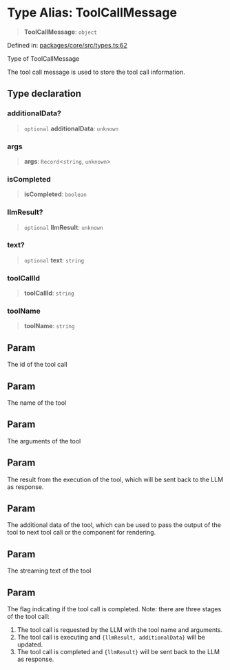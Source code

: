 # Type Alias: ToolCallMessage

> **ToolCallMessage**: `object`

Defined in: [packages/core/src/types.ts:62](https://github.com/GeoDaCenter/openassistant/blob/ae6e39c15b60e7a98a21d90a5bbeff5dc44c1295/packages/core/src/types.ts#L62)

Type of ToolCallMessage

The tool call message is used to store the tool call information.

## Type declaration

### additionalData?

> `optional` **additionalData**: `unknown`

### args

> **args**: `Record`\<`string`, `unknown`\>

### isCompleted

> **isCompleted**: `boolean`

### llmResult?

> `optional` **llmResult**: `unknown`

### text?

> `optional` **text**: `string`

### toolCallId

> **toolCallId**: `string`

### toolName

> **toolName**: `string`

## Param

The id of the tool call

## Param

The name of the tool

## Param

The arguments of the tool

## Param

The result from the execution of the tool, which will be sent back to the LLM as response.

## Param

The additional data of the tool, which can be used to pass the output of the tool to next tool call or the component for rendering.

## Param

The streaming text of the tool

## Param

The flag indicating if the tool call is completed. Note: there are three stages of the tool call:
1. The tool call is requested by the LLM with the tool name and arguments.
2. The tool call is executing and `{llmResult, additionalData}` will be updated.
3. The tool call is completed and `{llmResult}` will be sent back to the LLM as response.

